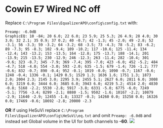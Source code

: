 # Cowin E7 Wired NC off
Replace `C:\Program Files\EqualizerAPO\config\config.txt` with:
```
Preamp: -6.0dB
GraphicEQ: 10 -84; 20 6.0; 22 6.0; 23 5.9; 25 5.3; 26 4.9; 28 4.0; 30 3.0; 32 2.1; 35 0.9; 37 0.2; 40 -0.7; 42 -1.3; 45 -2.0; 49 -2.8; 52 -3.1; 56 -3.3; 59 -3.2; 64 -3.2; 68 -3.5; 73 -4.3; 78 -5.2; 83 -6.2; 89 -7.3; 95 -8.3; 102 -9.4; 109 -10.2; 117 -10.6; 125 -11.4; 134 -12.4; 143 -13.2; 153 -13.5; 164 -12.8; 175 -13.7; 188 -14.1; 201 -13.9; 215 -13.5; 230 -12.9; 246 -12.3; 263 -11.4; 282 -10.4; 301 -9.6; 323 -8.7; 345 -7.9; 369 -7.4; 395 -7.0; 423 -6.0; 452 -5.2; 484 -4.7; 518 -4.0; 554 -3.0; 593 -2.0; 635 -1.5; 679 -1.4; 726 -1.2; 777 -0.6; 832 -0.7; 890 -0.4; 952 -0.1; 1019 -0.0; 1090 -0.7; 1167 -0.6; 1248 -0.4; 1336 -0.1; 1429 0.5; 1529 1.3; 1636 1.6; 1751 1.3; 1873 2.0; 2004 2.3; 2145 3.0; 2295 3.9; 2455 5.1; 2627 6.0; 2811 6.0; 3008 6.0; 3219 6.0; 3444 6.0; 3685 6.0; 3943 6.0; 4219 5.2; 4514 2.0; 4830 -0.8; 5168 -2.2; 5530 -2.8; 5917 -3.8; 6331 -5.0; 6775 -6.0; 7249 -5.1; 7756 -3.4; 8299 -2.1; 8880 -1.5; 9502 -1.6; 10167 -2.2; 10879 -2.9; 11640 -2.9; 12455 -1.8; 13327 -0.3; 14260 0.0; 15258 0.0; 16326 0.0; 17469 -0.6; 18692 -2.8; 20000 -2.3
```
**OR** if using HeSuVi replace `C:\Program Files\EqualizerAPO\config\HeSuVi\eq.txt` and omit `Preamp: -6.0dB` and instead set Global volume in the UI for both channels to **-60**.
![](https://raw.githubusercontent.com/jaakkopasanen/AutoEq/master/results/Innerfidelity%202017/innerfidelity/onear/Cowin%20E7%20Wired%20NC%20off/Cowin%20E7%20Wired%20NC%20off.png)